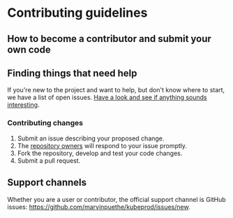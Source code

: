 # Contributing guidelines

## How to become a contributor and submit your own code

## Finding things that need help

If you're new to the project and want to help, but don't know where to start, we have a list of open issues. [Have a look and see if anything sounds interesting](https://github.com/marvinpuethe/kubeprod/issues?utf8=%E2%9C%93&q=is%3Aopen+is%3Aissue).

### Contributing changes

1. Submit an issue describing your proposed change.
1. The [repository owners](MAINTAINERS) will respond to your issue promptly.
1. Fork the repository, develop and test your code changes.
1. Submit a pull request.

## Support channels

Whether you are a user or contributor, the official support channel is GitHub issues: https://github.com/marvinpuethe/kubeprod/issues/new.

